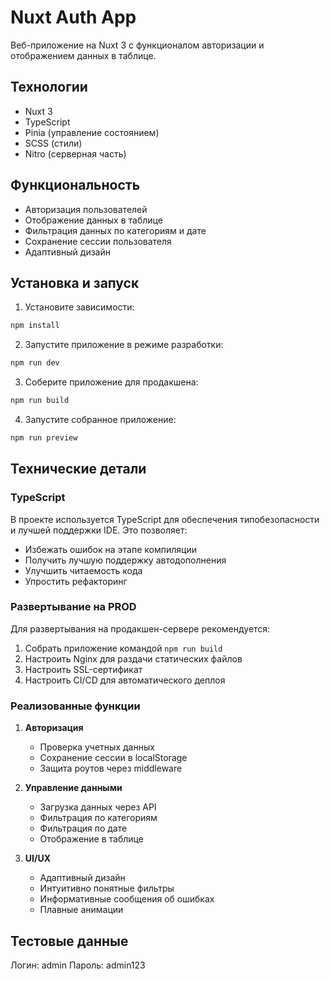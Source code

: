 # Nuxt Auth App

Веб-приложение на Nuxt 3 с функционалом авторизации и отображением данных в таблице.

## Технологии

- Nuxt 3
- TypeScript
- Pinia (управление состоянием)
- SCSS (стили)
- Nitro (серверная часть)

## Функциональность

- Авторизация пользователей
- Отображение данных в таблице
- Фильтрация данных по категориям и дате
- Сохранение сессии пользователя
- Адаптивный дизайн

## Установка и запуск

1. Установите зависимости:
```bash
npm install
```

2. Запустите приложение в режиме разработки:
```bash
npm run dev
```

3. Соберите приложение для продакшена:
```bash
npm run build
```

4. Запустите собранное приложение:
```bash
npm run preview
```

## Технические детали

### TypeScript
В проекте используется TypeScript для обеспечения типобезопасности и лучшей поддержки IDE. Это позволяет:
- Избежать ошибок на этапе компиляции
- Получить лучшую поддержку автодополнения
- Улучшить читаемость кода
- Упростить рефакторинг

### Развертывание на PROD
Для развертывания на продакшен-сервере рекомендуется:
1. Собрать приложение командой `npm run build`
2. Настроить Nginx для раздачи статических файлов
3. Настроить SSL-сертификат
4. Настроить CI/CD для автоматического деплоя

### Реализованные функции
1. **Авторизация**
   - Проверка учетных данных
   - Сохранение сессии в localStorage
   - Защита роутов через middleware

2. **Управление данными**
   - Загрузка данных через API
   - Фильтрация по категориям
   - Фильтрация по дате
   - Отображение в таблице

3. **UI/UX**
   - Адаптивный дизайн
   - Интуитивно понятные фильтры
   - Информативные сообщения об ошибках
   - Плавные анимации

## Тестовые данные

Логин: admin
Пароль: admin123
